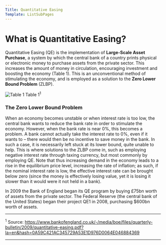 ```yaml
---
Title: Quantitative Easing
Template: ListSubPages
---
```


# What is Quantitative Easing?

Quantitative Easing (QE) is the implementation of **Large-Scale Asset Purchase**, a system by which the central bank of a country prints physical or electronic money to purchase assets from the private sector. This increases the amount of money in circulation, encouraging investment and boosting the economy (Table 1). This is an unconventional method of stimulating the economy, and is employed as a solution to the **Zero Lower Bound Problem** (ZLBP).

![Table 1](http://cueimps.soc.srcf.net/course/media/calliope/table1.png)
Table 1$^1$

### The Zero Lower Bound Problem

When an economy becomes unstable or when interest rate is too low, the central bank wants to reduce the bank rate in order to stimulate the economy. However, when the bank rate is near 0%, this becomes a problem. A bank cannot actually take the interest rate to 0%, even if it wants to – there would then be no incentive to save money in the bank. In such a case, it is necessarily left stuck at its lower bound, quite unable to help. This is where solutions to the ZLBP come in, such as employing negative interest rate through taxing currency, but most commonly by employing QE. Note that thus increasing demand in the economy leads to a rise in the equilibrium price level, increasing the rate of inflation; as such, if the nominal interest rate is low, the effective interest rate can be brought below zero (since the money is effectively losing value, yet it is losing it slower than it would were it not held in a bank).

In 2009 the Bank of England began its QE program by buying £75bn worth of assets from the private sector. The Federal Reserve 
(the central bank of the United States) began their project QE1 in 2008, purchasing $600bn worth of assets.

---
$^1$ Source: https://www.bankofengland.co.uk/-/media/boe/files/quarterly-bulletin/2009/quantitative-easing.pdf?la=en&hash=0A59C421AC345729A53E1D976D0064E046884369

---
